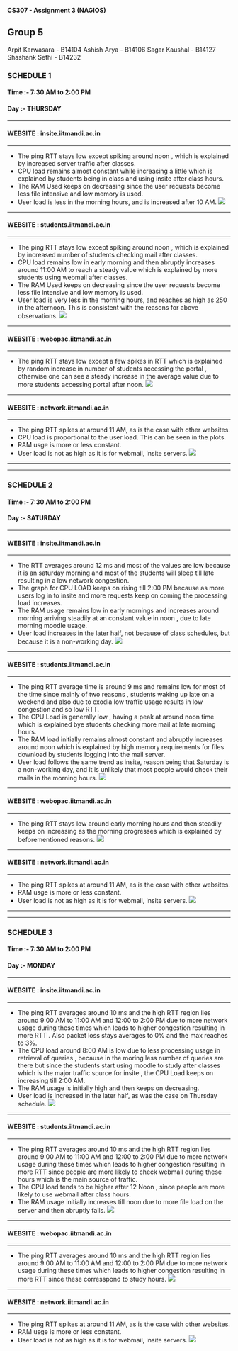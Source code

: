 **CS307 - Assignment 3 (NAGIOS)**
## Group 5
Arpit Karwasara - B14104
Ashish Arya     - B14106
Sagar Kaushal   - B14127
Shashank Sethi  - B14232

### SCHEDULE 1
#### Time :- 7:30 AM to 2:00 PM
#### Day :- THURSDAY
****
####  WEBSITE : insite.iitmandi.ac.in
****
- The ping RTT stays low except spiking around noon , which is explained by increased server traffic after classes.
- CPU load remains almost constant while increasing a little which is explained by students being in class and using insite after class hours.
- The RAM Used keeps on decreasing since the user requests become less file intensive and low memory is used.
- User load is less in the morning hours, and is increased after 10 AM.
[<img src="https://github.com/bittikarwasara/systemprac/blob/master/thu_ins.png">](thu_ins.png)


****
####  WEBSITE : students.iitmandi.ac.in 
****
- The ping RTT stays low except spiking around noon , which is explained by increased number of students checking mail after classes.
- CPU load remains low in early morning and then abruptly increases around 11:00 AM to reach a steady value which is explained by more students using webmail after classes.
- The RAM Used keeps on decreasing since the user requests become less file intensive and low memory is used.
- User load is very less in the morning hours, and reaches as high as 250 in the afternoon. This is consistent with the reasons for above observations.
[<img src="https://github.com/bittikarwasara/systemprac/blob/master/thu_stu.png">](thu_stu.png)


****
####  WEBSITE : webopac.iitmandi.ac.in
****
- The ping RTT stays low except a few spikes in RTT which is explained by random increase in number of students accessing the portal , otherwise one can see a steady increase in the average value due to more students accessing portal after noon.
[<img src="https://github.com/bittikarwasara/systemprac/blob/master/thu_web.png">](thu_web.png)


****
####  WEBSITE : network.iitmandi.ac.in
****
- The ping RTT spikes at around 11 AM, as is the case with other websites.
- CPU load is proportional to the user load. This can be seen in the plots.
- RAM usge is more or less constant.
- User load is not as high as it is for webmail, insite servers.
[<img src="https://github.com/bittikarwasara/systemprac/blob/master/thu_net.png">](thu_net.png)


****
****
### SCHEDULE 2 
#### Time :- 7:30 AM to 2:00 PM
#### Day :- SATURDAY
****
####  WEBSITE : insite.iitmandi.ac.in
****
- The RTT averages around 12 ms and most of the values are low because it is an saturday morning and most of the students will sleep till late resulting in a low network congestion.
- The graph for CPU LOAD keeps on rising till 2:00 PM because as more users log in to insite and more requests keep on coming the processing load increases.
- The RAM usage remains low in early mornings and increases around morning arriving steadily at an constant value in noon , due to late morning moodle usage.
- User load increases in the later half, not because of class schedules, but because it is a non-working day.
[<img src="https://github.com/bittikarwasara/systemprac/blob/master/sat_ins.png">](sat_ins.png)


****
####  WEBSITE : students.iitmandi.ac.in 
****
- The ping RTT average time is around 9 ms and remains low for most of the time since mainly of two reasons , students waking up late on a weekend and also due to exodia low traffic usage results in low congestion and so low RTT.
- The CPU Load is generally low , having a peak at around noon time which is explained bye students checking more mail at late morning hours.
- The RAM load initially remains almost constant and abruptly increases around noon which is explained by high memory requirements for files download by students logging into the mail server.
- User load follows the same trend as insite, reason being that Saturday is a non-working day, and it is unlikely that most people would check their mails in the morning hours.
[<img src="https://github.com/bittikarwasara/systemprac/blob/master/sat_stu.png">](sat_stu.png)


****
####  WEBSITE : webopac.iitmandi.ac.in
****
- The ping RTT stays low around early morning hours and then steadily keeps on increasing as the morning progresses which is explained by beforementioned reasons.
[<img src="https://github.com/bittikarwasara/systemprac/blob/master/sat_web.png">](sat_web.png)


****
####  WEBSITE : network.iitmandi.ac.in
****
- The ping RTT spikes at around 11 AM, as is the case with other websites.
- RAM usge is more or less constant.
- User load is not as high as it is for webmail, insite servers.
[<img src="https://github.com/bittikarwasara/systemprac/blob/master/sat_net.png">](sat_net.png)


****
****
### SCHEDULE 3 
#### Time :- 7:30 AM to 2:00 PM
#### Day :- MONDAY
****
####  WEBSITE : insite.iitmandi.ac.in
****
- The ping RTT averages around 10 ms and the high RTT region lies around 9:00 AM to 11:00 AM and 12:00 to 2:00 PM due to more network usage during these times which leads to higher congestion resulting in more RTT .
Also packet loss stays averages to 0% and the max reaches to 3%.
- The CPU load around 8:00 AM is low due to less processing usage in retrieval of queries , because in the moring less number of queries are there but since the students  start using moodle to study after classes which is the major traffic source for insite , the CPU Load keeps on increasing till 2:00 AM. 
- The RAM usage is initially high and then keeps on decreasing.
- User load is increased in the later half, as was the case on Thursday schedule.
[<img src="https://github.com/bittikarwasara/systemprac/blob/master/mon_ins.png">](mon_ins.png)


****
####  WEBSITE : students.iitmandi.ac.in 
****
- The ping RTT averages around 10 ms and the high RTT region lies around 9:00 AM to 11:00 AM and 12:00 to 2:00 PM due to more network usage during these times which leads to higher congestion resulting in more RTT since people are more likely to check webmail during these hours which is the main source of traffic.
- The CPU load tends to be higher after 12 Noon , since people are more likely to use webmail after class hours.
- The RAM usage initially increases till noon due to more file load on the server and then abruptly falls.
[<img src="https://github.com/bittikarwasara/systemprac/blob/master/mon_stu.png">](mon_stu.png)


****
####  WEBSITE : webopac.iitmandi.ac.in
****
- The ping RTT averages around 10 ms and the high RTT region lies around 9:00 AM to 11:00 AM and 12:00 to 2:00 PM due to more network usage during these times which leads to higher congestion resulting in more RTT since these corresspond to study hours.
[<img src="https://github.com/bittikarwasara/systemprac/blob/master/mon_web.png">](mon_web.png)


****
####  WEBSITE : network.iitmandi.ac.in
****
- The ping RTT spikes at around 11 AM, as is the case with other websites.
- RAM usge is more or less constant.
- User load is not as high as it is for webmail, insite servers.
[<img src="https://github.com/bittikarwasara/systemprac/blob/master/mon_net.png">](mon_net.png)

